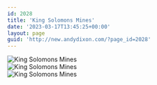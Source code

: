 ```yaml
---
id: 2028
title: 'King Solomons Mines'
date: '2023-03-17T13:45:25+00:00'
layout: page
guid: 'http://new.andydixon.com/?page_id=2028'
---
```


![King Solomons Mines](https://i0.wp.com/assets.g8x2.ldn.idrivee2-23.com/posters/King%20Solomons%20Mines%2001.jpg?w=1200&ssl=1 "King Solomons Mines")  
![King Solomons Mines](https://i0.wp.com/assets.g8x2.ldn.idrivee2-23.com/posters/King%20Solomons%20Mines%2002.jpg?w=1200&ssl=1 "King Solomons Mines")  
![King Solomons Mines](https://i0.wp.com/assets.g8x2.ldn.idrivee2-23.com/posters/King%20Solomons%20Mines%2003.jpg?w=1200&ssl=1 "King Solomons Mines")